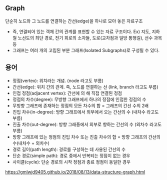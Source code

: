 ## Graph
단순히 노드와 그 노드를 연결하는 간선(edge)을 하나로 모아 놓은 자료구조   
+ 즉, 연결되어 있는 객체 간의 관계를 표현할 수 있는 자료 구조이다.
Ex) 지도, 지하철 노선도의 최단 경로, 전기 회로의 소자들, 도로(교차점과 일방 통행길), 선수 과목 등   
+ 그래프는 여러 개의 고립된 부분 그래프(Isolated Subgraphs)로 구성될 수 있다.

## 용어   
+ 정점(vertex): 위치라는 개념. (node 라고도 부름)
+ 간선(edge): 위치 간의 관계. 즉, 노드를 연결하는 선 (link, branch 라고도 부름)
+ 인접 정점(adjacent vertex): 간선에 의 해 직접 연결된 정점
+ 정점의 차수(degree): 무방향 그래프에서 하나의 정점에 인접한 정점의 수
+ 무방향 그래프에 존재하는 정점의 모든 차수의 합 = 그래프의 간선 수의 2배
+ 진입 차수(in-degree): 방향 그래프에서 외부에서 오는 간선의 수 (내차수 라고도 부름) 
+ 진출 차수(out-degree): 방향 그래픙에서 외부로 향하는 간선의 수 (외차수 라고도 부름)
+ 방향 그래프에 있는 정점의 진입 차수 또는 진출 차수의 합 = 방향 그래프의 간선의 수(내차수 + 외차수)
+ 경로 길이(path length): 경로를 구성하는 데 사용된 간선의 수
+ 단순 경로(simple path): 경로 중에서 반복되는 정점이 없는 경우
+ 사이클(cycle): 단순 경로의 시작 정점과 종료 정점이 동일한 경우   

https://gmlwjd9405.github.io/2018/08/13/data-structure-graph.html